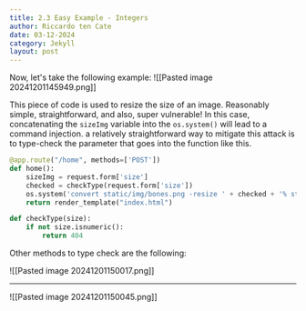 ```yaml
---
title: 2.3 Easy Example - Integers
author: Riccardo ten Cate
date: 03-12-2024
category: Jekyll
layout: post
---
```


Now, let's take the following example:
![[Pasted image 20241201145949.png]]

This piece of code is used to resize the size of an image. Reasonably simple, straightforward, and also, super vulnerable! In this case, concatenating the `sizeImg` variable into the `os.system()` will lead to a command injection. a relatively straightforward way to mitigate this attack is to type-check the parameter that goes into the function like this.

```python
@app.route("/home", methods=['POST'])
def home():
    sizeImg = request.form['size']
    checked = checkType(request.form['size'])
    os.system('convert static/img/bones.png -resize ' + checked + '% static/img/bones.png')
    return render_template("index.html")

def checkType(size):
    if not size.isnumeric():
        return 404
```

Other methods to type check are the following:

![[Pasted image 20241201150017.png]]

---

![[Pasted image 20241201150045.png]]
